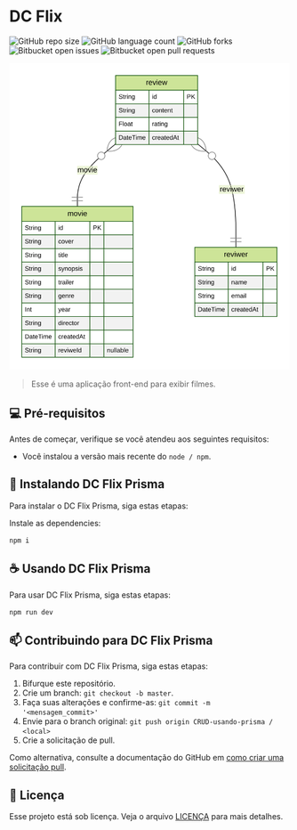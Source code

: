 # DC Flix

<!---Esses são exemplos. Veja https://shields.io para outras pessoas ou para personalizar este conjunto de escudos. Você pode querer incluir dependências, status do projeto e informações de licença aqui--->

![GitHub repo size](https://img.shields.io/github/repo-size/jonatafsa/dc-flix?style=for-the-badge)
![GitHub language count](https://img.shields.io/github/languages/count/jonatafsa/dc-flix?style=for-the-badge)
![GitHub forks](https://img.shields.io/github/forks/jonatafsa/dc-flix?style=for-the-badge)
![Bitbucket open issues](https://img.shields.io/bitbucket/issues/jonatafsa/dc-flix?style=for-the-badge)
![Bitbucket open pull requests](https://img.shields.io/bitbucket/pr-raw/jonatafsa/dc-flix?style=for-the-badge)

<img src="https://raw.githubusercontent.com/jonatafsa/CRUD-usando-prisma/979352f8a80fb08d7a7bc43904a15637845583d8/prisma/ERD.svg" alt="exemplo imagem">

> Esse é uma aplicação front-end para exibir filmes.

## 💻 Pré-requisitos

Antes de começar, verifique se você atendeu aos seguintes requisitos:

<!---Estes são apenas requisitos de exemplo. Adicionar, duplicar ou remover conforme necessário--->

- Você instalou a versão mais recente do `node / npm`.

## 🚀 Instalando DC Flix Prisma

Para instalar o DC Flix Prisma, siga estas etapas:

Instale as dependencies:

```
npm i
```

## ☕ Usando DC Flix Prisma

Para usar DC Flix Prisma, siga estas etapas:

```
npm run dev
```

## 📫 Contribuindo para DC Flix Prisma

<!---Se o seu README for longo ou se você tiver algum processo ou etapas específicas que deseja que os contribuidores sigam, considere a criação de um arquivo CONTRIBUTING.md separado--->

Para contribuir com DC Flix Prisma, siga estas etapas:

1. Bifurque este repositório.
2. Crie um branch: `git checkout -b master`.
3. Faça suas alterações e confirme-as: `git commit -m '<mensagem_commit>'`
4. Envie para o branch original: `git push origin CRUD-usando-prisma / <local>`
5. Crie a solicitação de pull.

Como alternativa, consulte a documentação do GitHub em [como criar uma solicitação pull](https://help.github.com/en/github/collaborating-with-issues-and-pull-requests/creating-a-pull-request).

## 📝 Licença

Esse projeto está sob licença. Veja o arquivo [LICENÇA](LICENSE.md) para mais detalhes.
